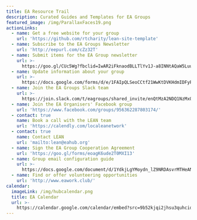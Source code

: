 ```yaml
---
title: EA Resource Trail
description: Curated Guides and Templates for EA Groups
featured_image: /img/ParallaxFaces19.png
actionLinks:
  - name: Get a free website for your group
    url: 'https://github.com/rtcharity/lean-site-template'
  - name: Subscribe to the EA Groups Newsletter
    url: 'http://eepurl.com/cZz32T'
  - name: Submit items for the EA Group newsletter
    url: >-
      https://goo.gl/CUc5Wg?fbclid=IwAR2iFknaodBLLTlYv1J-a8INNtAQaW5LuuOdUlYG3DrEUGLZWf71Yu5sPWc
  - name: Update information about your group
    url: >-
      https://docs.google.com/forms/d/e/1FAIpQLSeoCCtf21WwKtDVKHdmIDFyPZb9BjnWOg-BCjLiY0hMiwVJmw/viewform?usp=sf_link
  - name: Join the EA Groups Slack team
    url: >-
      https://join.slack.com/t/eagroups/shared_invite/enQtMzA2NDQ1NzMxOTA3LThjOGNkZTU3NTc0OTc4NmY5YjFmNjRiZmI2ZGZiNTgyYzc1NjY2N2QwYzFmNmEzNjI3NTRkNDI0ZjcyNGM3Y2I
  - name: Join the EA Organisers' Facebook group
    url: 'https://www.facebook.com/groups/956362287803174/'
  - contact: true
    name: Book a call with the LEAN team
    url: 'https://calendly.com/localeanetwork'
  - contact: true
    name: Contact LEAN
    url: 'mailto:lean@eahub.org'
  - name: Sign the EA Group Cooperation Agreement
    url: 'https://goo.gl/forms/eoagK6ude2T0MXI13'
  - name: Group email configuration guide
    url: >-
      https://docs.google.com/document/d/1YdkjLgYMoydn_lZ9NRDAsvrMTHeANp2WcoOa9EwMD7M/edit#heading=h.nezv3crs9dlu
  - name: Find or offer volunteering opportunities
    url: 'http://www.eawork.club/'
calendar:
  imageLink: /img/hubcalendar.png
  title: EA Calendar
  url: >-
    https://calendar.google.com/calendar/embed?src=9b52kjqi2jhsu3quhcidrcp0gc@group.calendar.google.com&ctz=Europe/London&fbclid=IwAR0HrKbRLtbt_tMP-pFjTnV0qA5VuFRvUeYwEpAH3tIP8G9lJ2w0cFUeRRU&pli=1
---
```


